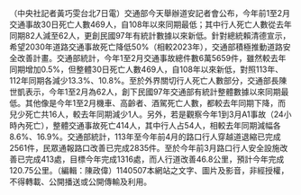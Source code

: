 （中央社記者黃巧雯台北7日電）交通部今天舉辦道安記者會公布，今年前1至2月交通事故30日死亡人數469人，自108年以來同期最低；其中行人死亡人數從去年同期82人減至62人，更創民國97年有統計數據以來新低。針對總統賴清德宣示，希望2030年道路交通事故死亡降低50%（相較2023年），交通部積極推動道路安全改善計畫。交通部統計，今年1至2月交通事故總件數6萬5659件，雖然較去年同期增加0.5%，但整體30日死亡人數469人，自108年以來新低，對照113年、112年同期各減少13.3%、10.8%。至於外界關切行人死亡人數部分，交通部長陳世凱表示，今年1至2月為62人，創下民國97年交通部有統計整體數據以來同期最低。其他像是今年1至2月機車、高齡者、酒駕死亡人數，都較去年同期下降，而兒少死亡共16人，較去年同期減少1人。另外，若是觀察今年1到3月A1事故（24小時內死亡），整體交通事故死亡414人，其中行人占54人，相較去年同期減幅各8.6%、16.9%。交通部統計，113年至今年前4月的路口行人穿越道退縮已完成2561件，民眾通報路口改善已完成2835件。至於今年前3月路口行人安全設施改善已完成413處，目標今年完成1316處，而人行道改善46.8公里，預計今年完成120.75公里。（編輯：陳政偉）1140507本網站之文字、圖片及影音，非經授權，不得轉載、公開播送或公開傳輸及利用。